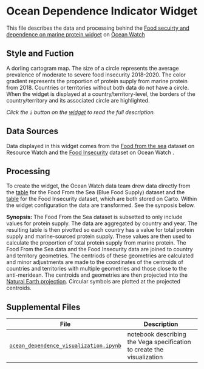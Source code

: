 # Ocean Dependence Indicator Widget
This file describes the data and processing behind the [Food secuirty and dependence on marine protein widget](https://bit.ly/3BWhuE9) on [Ocean Watch](https://oceanwatchdata.org)

## Style and Fuction
A dorling cartogram map. The size of a circle represents the average prevalence of moderate to severe food insecurity 2018-2020. The color gradient represents the proportion of protein supply from marine protein from 2018. Countries or territories without both data do not have a circle. When the widget is displayed at a country/territory-level, the borders of the country/territory and its associated circle are highlighted. 

*Click the `i` button on the [widget](https://bit.ly/3BWhuE9) to read the full description.*

## Data Sources
Data displayed in this widget comes from the [Food from the sea](https://resourcewatch.org/data/explore/9e1b3cad-db6f-44b0-b6fb-048df7b6c680) dataset on Resource Watch and the [Food Insecurity](../../datasets/foo_064_rw0_food_insecurity/README.md) dataset on Ocean Watch .

## Processing
To create the widget, the Ocean Watch data team drew data directly from the [table](https://resourcewatch.carto.com/u/wri-rw/dataset/foo_061_rw0_blue_food_supply_edit) for the Food From the Sea (Blue Food Supply) dataset and the [table](https://resourcewatch.carto.com/u/wri-rw/dataset/foo_064_rw0_food_insecurity_edit) for the Food Insecurity dataset, which are both stored on Carto. Within the widget configuration the data are transformed. See the synposis below.

**Synopsis:** The Food From the Sea dataset is subsetted to only include values for protein supply. The data are aggregated by country and year. The resulting table is then pivotted so each country has a value for total protein supply and marine-sourced protein supply. These values are then used to calculate the proportion of total protein supply from marine protein. The Food From the Sea data and the Food Insecurity data are joined to country and territory geometries. The centriods of these geometries are calculated and minor adjustments are made to the coordinates of the centroids of countries and territories with multiple geometries and those close to the anti-meridean. The centroids and geometries are then projected into the [Natural Earth projection](http://www.shadedrelief.com/NE_proj/). Circular symbols are plotted at the projected centroids. 

## Supplemental Files 
| File | Description |
| --------------- | --------------- |
|  [`ocean_dependence_visualization.ipynb`](ocean_dependence_visualization.ipynb)  |    notebook describing the Vega specification to create the visualization| 
